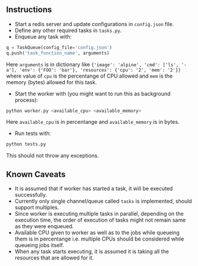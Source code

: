 ## Instructions

- Start a redis server and update configurations in `config.json` file.
- Define any other required tasks in `tasks.py`.
- Enqueue any task with:
```python
q = TaskQueue(config_file='config.json')
q.push('task_function_name', arguments)
```
Here `arguments` is in dictionary like `{'image': 'alpine', 'cmd': ['ls', '-a'],
'env': {'FOO': 'bar'}, 'resources': {'cpu': '2', 'mem': '2'}}` where value of `cpu`
is the percentange of CPU allowed and `mem` is the memory (bytes) allowed for
this task.

- Start the worker with (you might want to run this as background process):
```bash
python worker.py <available_cpu> <available_memory>
```
Here `available_cpu` is in percentange and `available_memory` is in bytes.

- Run tests with:
```bash
python tests.py
```
This should not throw any exceptions.

## Known Caveats

- It is assumed that if worker has started a task, it will be executed
successfully.
- Currently only single channel/queue called `tasks` is implemented, should
support multiples.
- Since worker is executing multiple tasks in parallel, depending on the
execution time, the order of execution of tasks might not remain same as they
were enqueued.
- Available CPU given to worker as well as to the jobs while queueing
them is in percentange i.e. multiple CPUs should be considered while queueing jobs
itself.
- When any task starts executing, it is assumed it is taking all the resources that
are allowed for it.
